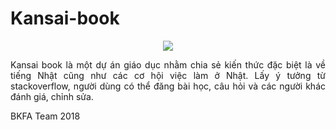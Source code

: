 # Kansai-book

<p align="center"><img src="https://i.imgur.com/XT7w71O.png"></p>

<p align="justify">Kansai book là một dự án giáo dục nhằm chia sẻ kiến thức đặc biệt là về tiếng Nhật cũng như các cơ hội việc làm ở Nhật. Lấy ý tưởng từ stackoverflow, người dùng có thể đăng bài học, câu hỏi và các người khác đánh giá, chỉnh sửa.</p>

<p>BKFA Team 2018</p>